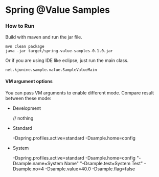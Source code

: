 Spring @Value Samples
=====================

### How to Run ###

Build with maven and run the jar file.

	mvn clean package
	java -jar target/spring-value-samples-0.1.0.jar

Or if you are using IDE like eclipse, just run the main class.

	net.kjunine.sample.value.SampleValueMain

#### VM argument options ####

You can pass VM arguments to enable different mode. Compare result between these mode:

* Development

	// nothing

* Standard

	-Dspring.profiles.active=standard -Dsample.home=config

* System

	-Dspring.profiles.active=standard -Dsample.home=config "-Dsample.name=System Name" "-Dsample.test=System Test" -Dsample.no=4 -Dsample.value=40.0 -Dsample.flag=false

